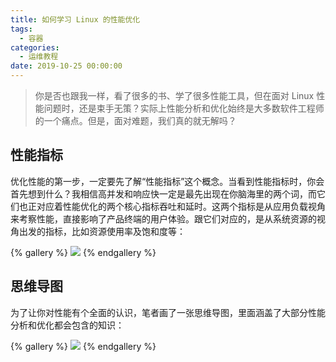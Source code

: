 ```yaml
---
title: 如何学习 Linux 的性能优化
tags:
  - 容器
categories:
  - 运维教程
date: 2019-10-25 00:00:00
---
```


> 你是否也跟我一样，看了很多的书、学了很多性能工具，但在面对 Linux 性能问题时，还是束手无策？实际上性能分析和优化始终是大多数软件工程师的一个痛点。但是，面对难题，我们真的就无解吗？

<!-- more -->

## 性能指标

优化性能的第一步，一定要先了解“性能指标”这个概念。当看到性能指标时，你会首先想到什么？我相信高并发和响应快一定是最先出现在你脑海里的两个词，而它们也正对应着性能优化的两个核心指标吞吐和延时。这两个指标是从应用负载视角来考察性能，直接影响了产品终端的用户体验。跟它们对应的，是从系统资源的视角出发的指标，比如资源使用率及饱和度等：

{% gallery %}
![](https://cdn.dusays.com/2019/10/108-1.jpg/1)
{% endgallery %}

## 思维导图

为了让你对性能有个全面的认识，笔者画了一张思维导图，里面涵盖了大部分性能分析和优化都会包含的知识：

{% gallery %}
![](https://cdn.dusays.com/2019/10/108-2.jpg/1)
{% endgallery %}